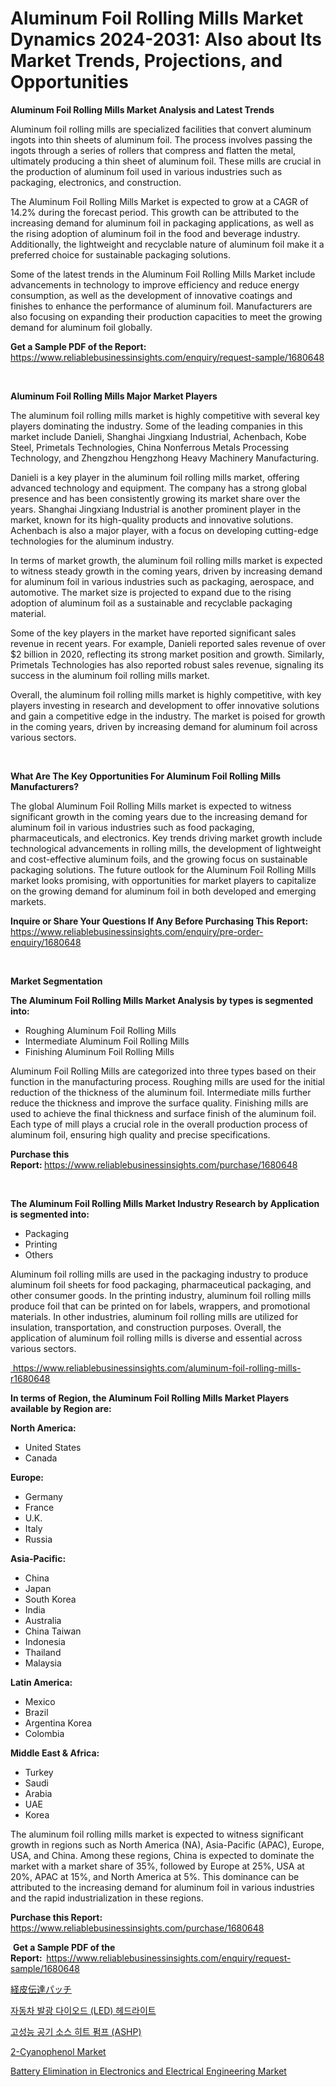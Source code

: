<p><h1>Aluminum Foil Rolling Mills Market Dynamics 2024-2031: Also about Its Market Trends, Projections, and Opportunities</h1></p><p><strong>Aluminum Foil Rolling Mills Market Analysis and Latest Trends</strong></p>
<p><p>Aluminum foil rolling mills are specialized facilities that convert aluminum ingots into thin sheets of aluminum foil. The process involves passing the ingots through a series of rollers that compress and flatten the metal, ultimately producing a thin sheet of aluminum foil. These mills are crucial in the production of aluminum foil used in various industries such as packaging, electronics, and construction.</p><p>The Aluminum Foil Rolling Mills Market is expected to grow at a CAGR of 14.2% during the forecast period. This growth can be attributed to the increasing demand for aluminum foil in packaging applications, as well as the rising adoption of aluminum foil in the food and beverage industry. Additionally, the lightweight and recyclable nature of aluminum foil make it a preferred choice for sustainable packaging solutions.</p><p>Some of the latest trends in the Aluminum Foil Rolling Mills Market include advancements in technology to improve efficiency and reduce energy consumption, as well as the development of innovative coatings and finishes to enhance the performance of aluminum foil. Manufacturers are also focusing on expanding their production capacities to meet the growing demand for aluminum foil globally.</p></p>
<p><strong>Get a Sample PDF of the Report:&nbsp;</strong> <a href="https://www.reliablebusinessinsights.com/enquiry/request-sample/1680648">https://www.reliablebusinessinsights.com/enquiry/request-sample/1680648</a></p>
<p>&nbsp;</p>
<p><strong>Aluminum Foil Rolling Mills Major Market Players</strong></p>
<p><p>The aluminum foil rolling mills market is highly competitive with several key players dominating the industry. Some of the leading companies in this market include Danieli, Shanghai Jingxiang Industrial, Achenbach, Kobe Steel, Primetals Technologies, China Nonferrous Metals Processing Technology, and Zhengzhou Hengzhong Heavy Machinery Manufacturing.</p><p>Danieli is a key player in the aluminum foil rolling mills market, offering advanced technology and equipment. The company has a strong global presence and has been consistently growing its market share over the years. Shanghai Jingxiang Industrial is another prominent player in the market, known for its high-quality products and innovative solutions. Achenbach is also a major player, with a focus on developing cutting-edge technologies for the aluminum industry.</p><p>In terms of market growth, the aluminum foil rolling mills market is expected to witness steady growth in the coming years, driven by increasing demand for aluminum foil in various industries such as packaging, aerospace, and automotive. The market size is projected to expand due to the rising adoption of aluminum foil as a sustainable and recyclable packaging material.</p><p>Some of the key players in the market have reported significant sales revenue in recent years. For example, Danieli reported sales revenue of over $2 billion in 2020, reflecting its strong market position and growth. Similarly, Primetals Technologies has also reported robust sales revenue, signaling its success in the aluminum foil rolling mills market.</p><p>Overall, the aluminum foil rolling mills market is highly competitive, with key players investing in research and development to offer innovative solutions and gain a competitive edge in the industry. The market is poised for growth in the coming years, driven by increasing demand for aluminum foil across various sectors.</p></p>
<p>&nbsp;</p>
<p><strong>What Are The Key Opportunities For Aluminum Foil Rolling Mills Manufacturers?</strong></p>
<p><p>The global Aluminum Foil Rolling Mills market is expected to witness significant growth in the coming years due to the increasing demand for aluminum foil in various industries such as food packaging, pharmaceuticals, and electronics. Key trends driving market growth include technological advancements in rolling mills, the development of lightweight and cost-effective aluminum foils, and the growing focus on sustainable packaging solutions. The future outlook for the Aluminum Foil Rolling Mills market looks promising, with opportunities for market players to capitalize on the growing demand for aluminum foil in both developed and emerging markets.</p></p>
<p><strong>Inquire or Share Your Questions If Any Before Purchasing This Report:</strong> <a href="https://www.reliablebusinessinsights.com/enquiry/pre-order-enquiry/1680648">https://www.reliablebusinessinsights.com/enquiry/pre-order-enquiry/1680648</a></p>
<p>&nbsp;</p>
<p><strong>Market Segmentation</strong></p>
<p><strong>The Aluminum Foil Rolling Mills Market Analysis by types is segmented into:</strong></p>
<p><ul><li>Roughing Aluminum Foil Rolling Mills</li><li>Intermediate Aluminum Foil Rolling Mills</li><li>Finishing Aluminum Foil Rolling Mills</li></ul></p>
<p><p>Aluminum Foil Rolling Mills are categorized into three types based on their function in the manufacturing process. Roughing mills are used for the initial reduction of the thickness of the aluminum foil. Intermediate mills further reduce the thickness and improve the surface quality. Finishing mills are used to achieve the final thickness and surface finish of the aluminum foil. Each type of mill plays a crucial role in the overall production process of aluminum foil, ensuring high quality and precise specifications.</p></p>
<p><strong>Purchase this Report:&nbsp;</strong><a href="https://www.reliablebusinessinsights.com/purchase/1680648">https://www.reliablebusinessinsights.com/purchase/1680648</a></p>
<p>&nbsp;</p>
<p><strong>The Aluminum Foil Rolling Mills Market Industry Research by Application is segmented into:</strong></p>
<p><ul><li>Packaging</li><li>Printing</li><li>Others</li></ul></p>
<p><p>Aluminum foil rolling mills are used in the packaging industry to produce aluminum foil sheets for food packaging, pharmaceutical packaging, and other consumer goods. In the printing industry, aluminum foil rolling mills produce foil that can be printed on for labels, wrappers, and promotional materials. In other industries, aluminum foil rolling mills are utilized for insulation, transportation, and construction purposes. Overall, the application of aluminum foil rolling mills is diverse and essential across various sectors.</p></p>
<p><a href="https://www.reliablebusinessinsights.com/aluminum-foil-rolling-mills-r1680648">&nbsp;https://www.reliablebusinessinsights.com/aluminum-foil-rolling-mills-r1680648</a></p>
<p><strong>In terms of Region, the Aluminum Foil Rolling Mills Market Players available by Region are:</strong></p>
<p>
    <p> <strong> North America: </strong>
        <ul>
            <li>United States</li>
            <li>Canada</li>
        </ul>
        </p> 
    <p> <strong> Europe: </strong>
        <ul>
            <li>Germany</li>
            <li>France</li>
            <li>U.K.</li>
            <li>Italy</li>
            <li>Russia</li>
        </ul>
        </p> 
    <p> <strong> Asia-Pacific: </strong>
        <ul>
            <li>China</li>
            <li>Japan</li>
            <li>South Korea</li>
            <li>India</li>
            <li>Australia</li>
            <li>China Taiwan</li>
            <li>Indonesia</li>
            <li>Thailand</li>
            <li>Malaysia</li>
        </ul>
        </p> 
    <p> <strong> Latin America: </strong>
        <ul>
            <li>Mexico</li>
            <li>Brazil</li>
            <li>Argentina Korea</li>
            <li>Colombia</li>
        </ul>
        </p> 
    <p> <strong> Middle East & Africa: </strong>
        <ul>
            <li>Turkey</li>
            <li>Saudi</li>
            <li>Arabia</li>
            <li>UAE</li>
            <li>Korea</li>
        </ul>
    </p>
    </p>
<p><p>The aluminum foil rolling mills market is expected to witness significant growth in regions such as North America (NA), Asia-Pacific (APAC), Europe, USA, and China. Among these regions, China is expected to dominate the market with a market share of 35%, followed by Europe at 25%, USA at 20%, APAC at 15%, and North America at 5%. This dominance can be attributed to the increasing demand for aluminum foil in various industries and the rapid industrialization in these regions.</p></p>
<p><strong>Purchase this Report: </strong><a href="https://www.reliablebusinessinsights.com/purchase/1680648">https://www.reliablebusinessinsights.com/purchase/1680648</a></p>
<p>&nbsp;<strong>Get a Sample PDF of the Report:&nbsp;&nbsp;</strong><a href="https://www.reliablebusinessinsights.com/enquiry/request-sample/1680648">https://www.reliablebusinessinsights.com/enquiry/request-sample/1680648</a></p>
<p><strong></strong></p>
<p><p><a href="https://github.com/LenoraKris2023/Market-Research-Report-List-1/blob/main/8899293100642.md">経皮伝達パッチ</a></p><p><a href="https://github.com/rsg307664904/Market-Research-Report-List-2/blob/main/937607194179.md">자동차 발광 다이오드 (LED) 헤드라이트</a></p><p><a href="https://github.com/muchswr/Market-Research-Report-List-1/blob/main/612158794178.md">고성능 공기 소스 히트 펌프 (ASHP)</a></p><p><a href="https://github.com/RichRobinson5/Market-Research-Report-List-5/blob/main/2-cyanophenol-market.md">2-Cyanophenol Market</a></p><p><a href="https://issuu.com/reportprime-2/docs/battery-elimination-in-electronics-and-electrical-">Battery Elimination in Electronics and Electrical Engineering Market</a></p></p>
